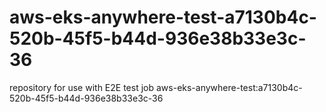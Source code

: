 # aws-eks-anywhere-test-a7130b4c-520b-45f5-b44d-936e38b33e3c-36
repository for use with E2E test job aws-eks-anywhere-test:a7130b4c-520b-45f5-b44d-936e38b33e3c-36
